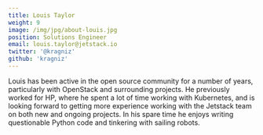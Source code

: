```yaml
---
title: Louis Taylor
weight: 9
image: /img/jpg/about-louis.jpg
position: Solutions Engineer
email: louis.taylor@jetstack.io
twitter: '@kragniz'
github: 'kragniz'
---
```

Louis has been active in the open source community for a number of years, particularly with OpenStack and surrounding projects. He previously worked for HP, where he spent a lot of time working with Kubernetes, and is looking forward to getting more experience working with the Jetstack team on both new and ongoing projects. In his spare time he enjoys writing questionable Python code and tinkering with sailing robots. 
